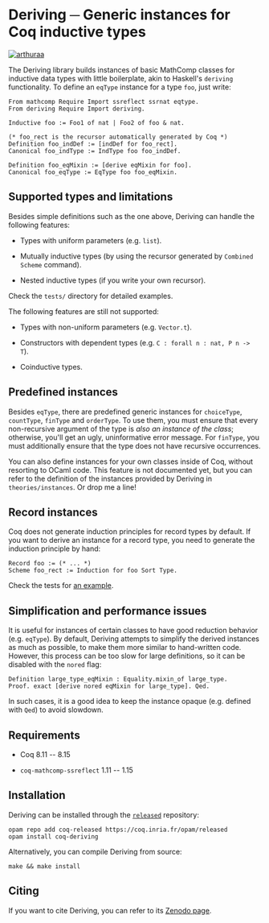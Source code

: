 # Deriving ─ Generic instances for Coq inductive types

[![arthuraa](https://circleci.com/gh/arthuraa/deriving.svg?style=shield)](https://circleci.com/gh/arthuraa/deriving/tree/master)

The Deriving library builds instances of basic MathComp classes for inductive
data types with little boilerplate, akin to Haskell's `deriving` functionality.
To define an `eqType` instance for a type `foo`, just write:

    From mathcomp Require Import ssreflect ssrnat eqtype.
    From deriving Require Import deriving.

    Inductive foo := Foo1 of nat | Foo2 of foo & nat.

    (* foo_rect is the recursor automatically generated by Coq *)
    Definition foo_indDef := [indDef for foo_rect].
    Canonical foo_indType := IndType foo foo_indDef.

    Definition foo_eqMixin := [derive eqMixin for foo].
    Canonical foo_eqType := EqType foo foo_eqMixin.

## Supported types and limitations

Besides simple definitions such as the one above, Deriving can handle the
following features:

- Types with uniform parameters (e.g. `list`).

- Mutually inductive types (by using the recursor generated by `Combined Scheme`
  command).

- Nested inductive types (if you write your own recursor).

Check the `tests/` directory for detailed examples.

The following features are still not supported:

- Types with non-uniform parameters (e.g. `Vector.t`).

- Constructors with dependent types (e.g. `C : forall n : nat, P n -> T`).

- Coinductive types.

## Predefined instances

Besides `eqType`, there are predefined generic instances for `choiceType`,
`countType`, `finType` and `orderType`.  To use them, you must ensure that every
non-recursive argument of the type is _also an instance of the class_;
otherwise, you'll get an ugly, uninformative error message.  For `finType`, you
must additionally ensure that the type does not have recursive occurrences.

You can also define instances for your own classes inside of Coq, without
resorting to OCaml code.  This feature is not documented yet, but you can refer
to the definition of the instances provided by Deriving in
`theories/instances`. Or drop me a line!

## Record instances

Coq does not generate induction principles for record types by default.  If you
want to derive an instance for a record type, you need to generate the induction
principle by hand:

    Record foo := (* ... *)
    Scheme foo_rect := Induction for foo Sort Type.

Check the tests for [an example](tests/records.v).

## Simplification and performance issues

It is useful for instances of certain classes to have good reduction behavior
(e.g. `eqType`).  By default, Deriving attempts to simplify the derived
instances as much as possible, to make them more similar to hand-written code.
However, this process can be too slow for large definitions, so it can be
disabled with the `nored` flag:

    Definition large_type_eqMixin : Equality.mixin_of large_type.
    Proof. exact [derive nored eqMixin for large_type]. Qed.

In such cases, it is a good idea to keep the instance opaque (e.g. defined with
`Qed`) to avoid slowdown.

## Requirements

- Coq 8.11 -- 8.15

- `coq-mathcomp-ssreflect` 1.11 -- 1.15

## Installation

Deriving can be installed through the
[`released`](https://coq.inria.fr/opam/released/README.md) repository:

```shell
opam repo add coq-released https://coq.inria.fr/opam/released
opam install coq-deriving
```

Alternatively, you can compile Deriving from source:

```shell
make && make install
```

## Citing

If you want to cite Deriving, you can refer to its [Zenodo page][1].

  [1]: https://zenodo.org/record/7065501#.YxuE-9LMKEC


